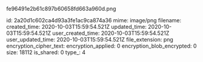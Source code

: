 fe96491e2b61c897b60658fd663a960d.png

id: 2a20d1c602ca4d93a3fe1ac9ca874a36
mime: image/png
filename: 
created_time: 2020-10-03T15:59:54.521Z
updated_time: 2020-10-03T15:59:54.521Z
user_created_time: 2020-10-03T15:59:54.521Z
user_updated_time: 2020-10-03T15:59:54.521Z
file_extension: png
encryption_cipher_text: 
encryption_applied: 0
encryption_blob_encrypted: 0
size: 18112
is_shared: 0
type_: 4